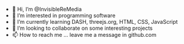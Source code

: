 - 👋 Hi, I’m @InvisibleReMedia
- 👀 I’m interested in programming software
- 🌱 I’m currently learning DASH, threejs.org, HTML, CSS, JavaScript
- 💞️ I’m looking to collaborate on some interesting projects
- 📫 How to reach me ... leave me a message in github.com

<!---
InvisibleReMedia/InvisibleReMedia is a ✨ special ✨ repository because its `README.md` (this file) appears on your GitHub profile.
You can click the Preview link to take a look at your changes.
--->
